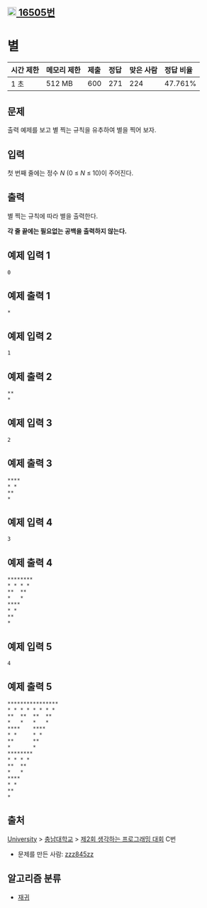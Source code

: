 ## [<img src="https://d2gd6pc034wcta.cloudfront.net/tier/6.svg" width=20> 16505번](https://www.acmicpc.net/problem/16505)

# 별

| 시간 제한 | 메모리 제한 | 제출 | 정답 | 맞은 사람 | 정답 비율 |
| :-------- | :---------- | :--- | :--- | :-------- | :-------- |
| 1 초      | 512 MB      | 600  | 271  | 224       | 47.761%   |

## 문제

출력 예제를 보고 별 찍는 규칙을 유추하여 별을 찍어 보자.

## 입력

첫 번째 줄에는 정수 *N* (0 ≤ *N* ≤ 10)이 주어진다.

## 출력

별 찍는 규칙에 따라 별을 출력한다.

**각 줄 끝에는 필요없는 공백을 출력하지 않는다.**

## 예제 입력 1

```
0
```

## 예제 출력 1

```
*
```

## 예제 입력 2

```
1
```

## 예제 출력 2

```
**
*
```

## 예제 입력 3

```
2
```

## 예제 출력 3

```
****
* *
**
*
```

## 예제 입력 4

```
3
```

## 예제 출력 4

```
********
* * * *
**  **
*   *
****
* *
**
*
```

## 예제 입력 5

```
4
```

## 예제 출력 5

```
****************
* * * * * * * *
**  **  **  **
*   *   *   *
****    ****
* *     * *
**      **
*       *
********
* * * *
**  **
*   *
****
* *
**
*
```

## 출처

[University](https://www.acmicpc.net/category/5) > [충남대학교](https://www.acmicpc.net/category/402) > [제2회 생각하는 프로그래밍 대회](https://www.acmicpc.net/category/detail/1954) C번

- 문제를 만든 사람: [zzz845zz](https://www.acmicpc.net/user/zzz845zz)

## 알고리즘 분류

- [재귀](https://www.acmicpc.net/problem/tag/62)